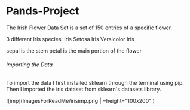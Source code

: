 # Pands-Project
 
The Irish Flower Data Set is a set of 150 entries of a specific flower.

3 different Iris species:
Iris Setosa
Iris Versicolor
Iris  

sepal is the stem
petal is the main portion of the flower



###### Importing the Data
To import the data I first installed sklearn through the terminal using pip. Then I imported the iris dataset from sklearn's datasets library.

![imp](ImagesForReadMe/irisimp.png | =height="100x200" )
```


```

